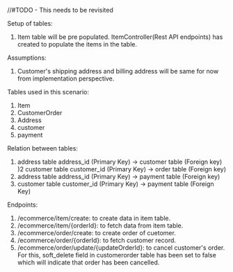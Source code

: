 //#TODO - This needs to be revisited

Setup of tables:

1) Item table will be pre populated. ItemController(Rest API endpoints) has created to populate the items in the table.

Assumptions:
1) Customer's shipping address and billing address will be same for now from implementation perspective.

Tables used in this scenario:
1) Item
2) CustomerOrder
3) Address
4) customer
5) payment

Relation between tables:
1) address table address_id (Primary Key) -> customer table (Foreign key)
)2 customer table customer_id (Primary Key) -> order table (Foreign key)
3) address table address_id (Primary Key) -> payment table (Foreign key)
4) customer table customer_id (Primary Key) -> payment table (Foreign Key)

Endpoints:

1) /ecommerce/item/create: to create data in item table.
2) /ecommerce/item/{orderId}: to fetch data from item table.
3) /ecommerce/order/create: to create order of cuetomer.
4) /ecommerce/order/{orderId}: to fetch customer record.
5) /ecommerce/order/update/{updateOrderId}: to cancel customer's order. For this, soft_delete field in customerorder table has been set to false which will indicate that order has been cancelled.

